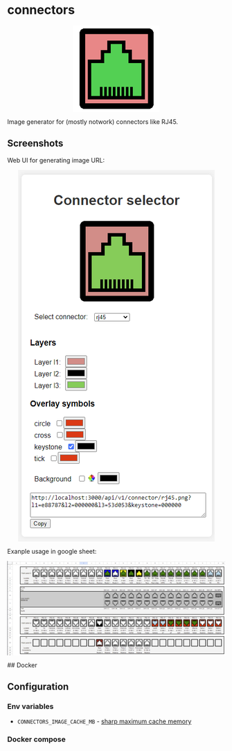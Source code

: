 # connectors

<p align="center">
  <img align="center" alt="logo" src="docs/images/logo.png">
</p>
Image generator for (mostly notwork) connectors like RJ45.


## Screenshots
Web UI for generating image URL:
<p align="center">
  <img align="center" alt="logo" src="docs/images/ui.png">
</p>
Exanple usage in google sheet:
<p align="center">
  <img align="center" alt="logo" src="docs/images/sheet.png">
</p>
## Docker

## Configuration

### Env variables
* ```CONNECTORS_IMAGE_CACHE_MB``` - [sharp maximum cache memory](https://sharp.pixelplumbing.com/api-utility#cache)
### Docker compose 

